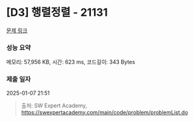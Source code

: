 # [D3] 행렬정렬 - 21131 

[문제 링크](https://swexpertacademy.com/main/code/problem/problemDetail.do?contestProbId=AZCQ28pKbaQDFAUC) 

### 성능 요약

메모리: 57,956 KB, 시간: 623 ms, 코드길이: 343 Bytes

### 제출 일자

2025-01-07 21:51



> 출처: SW Expert Academy, https://swexpertacademy.com/main/code/problem/problemList.do